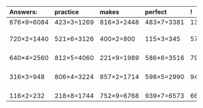 | Answers: | practice | makes | perfect | ! |
| :--- | :--- | :--- | :--- | :--- |
| 676×9=6084 | 423×3=1269 | 816×3=2448 | 483×7=3381 | 133×8=1064 | 
|   |   |   |   |   | 
|   |   |   |   |   | 
|   |   |   |   |   | 
| 720×2=1440 | 521×6=3126 | 400×2=800 | 115×3=345 | 571×9=5139 | 
|   |   |   |   |   | 
|   |   |   |   |   | 
|   |   |   |   |   | 
|   |   |   |   |   | 
| 640×4=2560 | 812×5=4060 | 221×9=1989 | 586×6=3516 | 797×2=1594 | 
|   |   |   |   |   | 
|   |   |   |   |   | 
|   |   |   |   |   | 
|   |   |   |   |   | 
| 316×3=948 | 806×4=3224 | 857×2=1714 | 598×5=2990 | 944×2=1888 | 
|   |   |   |   |   | 
|   |   |   |   |   | 
|   |   |   |   |   | 
|   |   |   |   |   | 
| 116×2=232 | 218×8=1744 | 752×9=6768 | 939×7=6573 | 666×3=1998 | 
